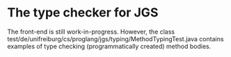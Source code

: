 # The type checker for JGS

The front-end is still work-in-progress. However, the class
test/de/unifreiburg/cs/proglang/jgs/typing/MethodTypingTest.java
contains examples of type checking (programmatically created) method
bodies.

